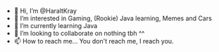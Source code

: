 - 👋 Hi, I’m @HaraltKray
- 👀 I’m interested in Gaming, (Rookie) Java learning, Memes and Cars 
- 🌱 I’m currently learning Java
- 💞️ I’m looking to collaborate on nothing tbh ^^
- 📫 How to reach me... You don't reach me, I reach you.

<!---
Some useless text I just deleted, if you asking why... I don't know either...
I just created/restarted using that website, just because of my cousin who asked me to...

--->
